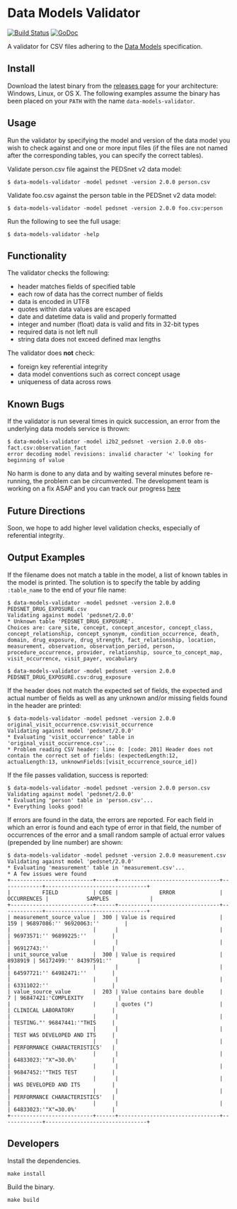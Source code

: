 # Data Models Validator

[![Build Status](https://travis-ci.org/chop-dbhi/data-models-validator.svg?branch=master)](https://travis-ci.org/chop-dbhi/data-models-validator) [![GoDoc](https://godoc.org/github.com/chop-dbhi/data-models-validator?status.svg)](https://godoc.org/github.com/chop-dbhi/data-models-validator)

A validator for CSV files adhering to the [Data Models](https://github.com/chop-dbhi/data-models) specification.

## Install

Download the latest binary from the [releases page](https://github.com/chop-dbhi/data-models-validator/releases) for your architecture: Windows, Linux, or OS X. The following examples assume the binary has been placed on your `PATH` with the name `data-models-validator`.

## Usage

Run the validator by specifying the model and version of the data model you wish to check against and one or more input files (if the files are not named after the corresponding tables, you can specify the correct tables).

Validate person.csv file against the PEDSnet v2 data model:

```
$ data-models-validator -model pedsnet -version 2.0.0 person.csv
```

Validate foo.csv against the person table in the PEDSnet v2 data model:

```
$ data-models-validator -model pedsnet -version 2.0.0 foo.csv:person
```

Run the following to see the full usage:

```
$ data-models-validator -help
```

## Functionality

The validator checks the following:

- header matches fields of specified table
- each row of data has the correct number of fields
- data is encoded in UTF8
- quotes within data values are escaped
- date and datetime data is valid and properly formatted
- integer and number (float) data is valid and fits in 32-bit types
- required data is not left null
- string data does not exceed defined max lengths

The validator does **not** check:

- foreign key referential integrity
- data model conventions such as correct concept usage
- uniqueness of data across rows

## Known Bugs

If the validator is run several times in quick succession, an error from the underlying data models service is thrown:

```
$ data-models-validator -model i2b2_pedsnet -version 2.0.0 obs-fact.csv:observation_fact
error decoding model revisions: invalid character '<' looking for beginning of value
```

No harm is done to any data and by waiting several minutes before re-running, the problem can be circumvented. The development team is working on a fix ASAP and you can track our progress [here](https://github.com/chop-dbhi/data-models-validator/issues/9)

## Future Directions

Soon, we hope to add higher level validation checks, especially of referential integrity.

## Output Examples

If the filename does not match a table in the model, a list of known tables in the model is printed. The solution is to specify the table by adding `:table_name` to the end of your file name:

```
$ data-models-validator -model pedsnet -version 2.0.0 PEDSNET_DRUG_EXPOSURE.csv
Validating against model 'pedsnet/2.0.0'
* Unknown table 'PEDSNET_DRUG_EXPOSURE'.
Choices are: care_site, concept, concept_ancestor, concept_class, concept_relationship, concept_synonym, condition_occurrence, death, domain, drug_exposure, drug_strength, fact_relationship, location, measurement, observation, observation_period, person, procedure_occurrence, provider, relationship, source_to_concept_map, visit_occurrence, visit_payer, vocabulary

$ data-models-validator -model pedsnet -version 2.0.0 PEDSNET_DRUG_EXPOSURE.csv:drug_exposure
```

If the header does not match the expected set of fields, the expected and actual number of fields as well as any unknown and/or missing fields found in the header are printed:

```
$ data-models-validator -model pedsnet -version 2.0.0 original_visit_occurrence.csv:visit_occurrence
Validating against model 'pedsnet/2.0.0'
* Evaluating 'visit_occurrence' table in 'original_visit_occurrence.csv'...
* Problem reading CSV header: line 0: [code: 201] Header does not contain the correct set of fields: (expectedLength:12, actualLength:13, unknownFields:[visit_occurrence_source_id])
```

If the file passes validation, success is reported:

```
$ data-models-validator -model pedsnet -version 2.0.0 person.csv
Validating against model 'pedsnet/2.0.0'
* Evaluating 'person' table in 'person.csv'...
* Everything looks good!
```

If errors are found in the data, the errors are reported. For each field in which an error is found and each type of error in that field, the number of occurrences of the error and a small random sample of actual error values (prepended by line number) are shown:

```
$ data-models-validator -model pedsnet -version 2.0.0 measurement.csv
Validating against model 'pedsnet/2.0.0'
* Evaluating 'measurement' table in 'measurement.csv'...
* A few issues were found
+--------------------------+------+--------------------------------+-------------+--------------------------------+
|          FIELD           | CODE |             ERROR              | OCCURRENCES |            SAMPLES             |
+--------------------------+------+--------------------------------+-------------+--------------------------------+
| measurement_source_value |  300 | Value is required              |         159 | 96897086:'' 96920063:''        |
|                          |      |                                |             | 96973571:'' 96899225:''        |
|                          |      |                                |             | 96912743:''                    |
| unit_source_value        |  300 | Value is required              |     8938919 | 56172499:'' 84397591:''        |
|                          |      |                                |             | 64597721:'' 64982471:''        |
|                          |      |                                |             | 63311022:''                    |
| value_source_value       |  203 | Value contains bare double     |           7 | 96847421:'COMPLEXITY           |
|                          |      | quotes (")                     |             | CLINICAL LABORATORY            |
|                          |      |                                |             | TESTING."' 96847441:'"THIS     |
|                          |      |                                |             | TEST WAS DEVELOPED AND ITS     |
|                          |      |                                |             | PERFORMANCE CHARACTERISTICS'   |
|                          |      |                                |             | 64833023:'"X"=30.0%'           |
|                          |      |                                |             | 96847452:'"THIS TEST           |
|                          |      |                                |             | WAS DEVELOPED AND ITS          |
|                          |      |                                |             | PERFORMANCE CHARACTERISTICS'   |
|                          |      |                                |             | 64833023:'"X"=30.0%'           |
+--------------------------+------+--------------------------------+-------------+--------------------------------+
```

## Developers

Install the dependencies.

```
make install
```

Build the binary.

```
make build
```
